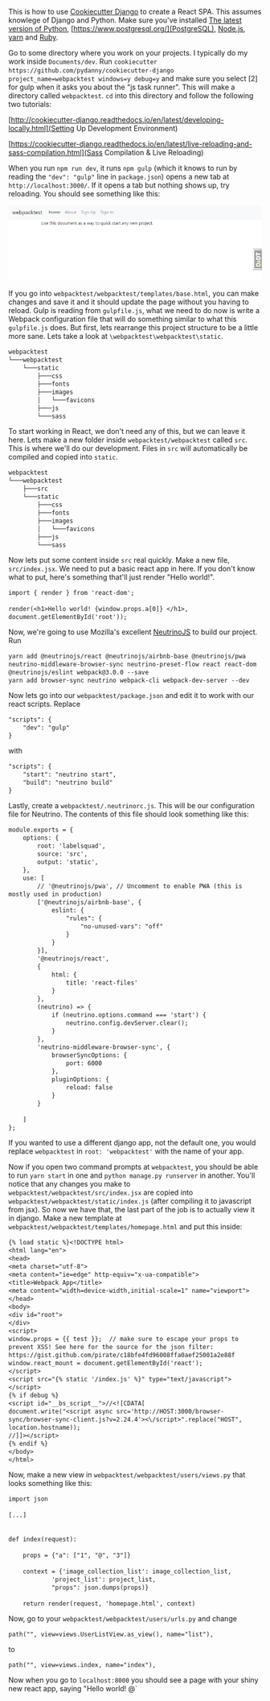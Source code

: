 This is how to use [Cookiecutter Django](https://github.com/pydanny/cookiecutter-django/) to create a React SPA. This assumes knowlege of Django and Python. Make sure you've installed [The latest version of Python](https://www.python.org/), [https://www.postgresql.org/](PostgreSQL), [Node.js](https://nodejs.org/en/), [yarn](https://yarnpkg.com/lang/en/docs/getting-started/) and [Ruby](https://www.ruby-lang.org/en/).

Go to some directory where you work on your projects. I typically do my work inside `Documents/dev`. Run `cookiecutter https://github.com/pydanny/cookiecutter-django project_name=webpacktest windows=y debug=y` and make sure you select [2] for gulp when it asks you about the "js task runner". This will make a directory called `webpacktest`. `cd` into this directory and follow the following two tutorials:

[http://cookiecutter-django.readthedocs.io/en/latest/developing-locally.html](Setting Up Development Environment)

[https://cookiecutter-django.readthedocs.io/en/latest/live-reloading-and-sass-compilation.html](Sass Compilation & Live Reloading)

When you run `npm run dev`, it runs `npm gulp` (which it knows to run by reading the `"dev": "gulp"` line in `package.json`) opens a new tab at `http://localhost:3000/`. If it opens a tab but nothing shows up, try reloading. You should see something like this:

![webpacktest homepage](images/originalhomepage.png) 

If you go into `webpacktest/webpacktest/templates/base.html`, you can make changes and save it and it should update the page without you having to reload. Gulp is reading from `gulpfile.js`, what we need to do now is write a Webpack configuration file that will do something similar to what this `gulpfile.js` does. But first, lets rearrange this project structure to be a little more sane. Lets take a look at `\webpacktest\webpacktest\static`.

    webpacktest  
    └───webpacktest  
        └───static  
            ├───css  
            ├───fonts  
            ├───images  
            │   └───favicons  
            ├───js  
            └───sass  

To start working in React, we don't need any of this, but we can leave it here. Lets make a new folder inside `webpacktest/webpacktest` called `src`. This is where we'll do our development. Files in `src` will automatically be compiled and copied into `static`. 

    webpacktest
    └───webpacktest
        ├───src  
        └───static  
            ├───css  
            ├───fonts  
            ├───images  
            │   └───favicons  
            ├───js  
            └───sass  

Now lets put some content inside `src` real quickly. Make a new file, `src/index.jsx`. We need to put a basic react app in here. If you don't know what to put, here's something that'll just render "Hello world!".

    import { render } from 'react-dom';

    render(<h1>Hello world! {window.props.a[0]} </h1>, document.getElementById('root'));


Now, we're going to use Mozilla's excellent [NeutrinoJS](https://neutrinojs.org/) to build our project. Run 

    yarn add @neutrinojs/react @neutrinojs/airbnb-base @neutrinojs/pwa neutrino-middleware-browser-sync neutrino-preset-flow react react-dom @neutrinojs/eslint webpack@3.0.0 --save
    yarn add browser-sync neutrino webpack-cli webpack-dev-server --dev


Now lets go into our `webpacktest/package.json` and edit it to work with our react scripts. Replace

    "scripts": {
        "dev": "gulp"
    }

with

    "scripts": {
        "start": "neutrino start",
        "build": "neutrino build"
    }

Lastly, create a `webpacktest/.neutrinorc.js`. This will be our configuration file for Neutrino. The contents of this file should look something like this:

    module.exports = {
        options: {
            root: 'labelsquad',
            source: 'src',
            output: 'static',
        },
        use: [
            // '@neutrinojs/pwa', // Uncomment to enable PWA (this is mostly used in production)
            ['@neutrinojs/airbnb-base', {
                eslint: {
                    "rules": {
                        "no-unused-vars": "off"
                    }
                }
            }],
            '@neutrinojs/react',
            {
                html: {
                    title: 'react-files'
                }
            },
            (neutrino) => {
                if (neutrino.options.command === 'start') {
                    neutrino.config.devServer.clear();
                }
            },
            'neutrino-middleware-browser-sync', {
                browserSyncOptions: {
                    port: 6000
                },
                pluginOptions: {
                    reload: false
                }
            }

        ]
    };



If you wanted to use a different django app, not the default one, you would replace `webpacktest` in `root: 'webpacktest'` with the name of your app.

Now if you open two command prompts at `webpacktest`, you should be able to run `yarn start` in one and `python manage.py runserver` in another. You'll notice that any changes you make to `webpacktest/webpacktest/src/index.jsx` are copied into `webpacktest/webpacktest/static/index.js` (after compiling it to javascript from jsx). So now we have that, the last part of the job is to actually view it in django. Make a new template at `webpacktest/webpacktest/templates/homepage.html` and put this inside:

    {% load static %}<!DOCTYPE html>
    <html lang="en">
    <head>
    <meta charset="utf-8">
    <meta content="ie=edge" http-equiv="x-ua-compatible">
    <title>Webpack App</title>
    <meta content="width=device-width,initial-scale=1" name="viewport">
    </head>
    <body>
    <div id="root">
    </div>
    <script>
    window.props = {{ test }};  // make sure to escape your props to prevent XSS! See here for the source for the json filter: https://gist.github.com/pirate/c18bfe4fd96008ffa0aef25001a2e88f
    window.react_mount = document.getElementById('react');
    </script>
    <script src="{% static '/index.js' %}" type="text/javascript"></script>
    {% if debug %}
    <script id="__bs_script__">//<![CDATA[
    document.write("<script async src='http://HOST:3000/browser-sync/browser-sync-client.js?v=2.24.4'><\/script>".replace("HOST", location.hostname));
    //]]></script>
    {% endif %}
    </body>
    </html>

Now, make a new view in `webpacktest/webpacktest/users/views.py` that looks something like this:

    import json

    [...]


    def index(request):

        props = {"a": ["1", "@", "3"]}

        context = {'image_collection_list': image_collection_list,
                'project_list': project_list,
                "props": json.dumps(props)}

        return render(request, 'homepage.html', context)

Now, go to your `webpacktest/webpacktest/users/urls.py` and change 


    path("", view=views.UserListView.as_view(), name="list"),

to 

    path("", view=views.index, name="index"),


Now when you go to `localhost:8000` you should see a page with your shiny new react app, saying "Hello world! @`
